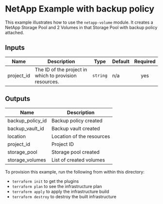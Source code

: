 # NetApp Example with backup policy

This example illustrates how to use the `netapp-volume` module. It creates a NetApp Storage Pool and 2 Volumes in that Storage Pool with backup policy attached.

<!-- BEGINNING OF PRE-COMMIT-TERRAFORM DOCS HOOK -->
## Inputs

| Name | Description | Type | Default | Required |
|------|-------------|------|---------|:--------:|
| project\_id | The ID of the project in which to provision resources. | `string` | n/a | yes |

## Outputs

| Name | Description |
|------|-------------|
| backup\_policy\_id | Backup policy created |
| backup\_vault\_id | Backup vault created |
| location | Location of the resources |
| project\_id | Project ID |
| storage\_pool | Storage pool created |
| storage\_volumes | List of created volumes |

<!-- END OF PRE-COMMIT-TERRAFORM DOCS HOOK -->

To provision this example, run the following from within this directory:
- `terraform init` to get the plugins
- `terraform plan` to see the infrastructure plan
- `terraform apply` to apply the infrastructure build
- `terraform destroy` to destroy the built infrastructure
